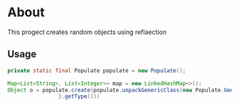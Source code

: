 # About

This progect creates random objects using reflaection

## Usage

```java
private static final Populate populate = new Populate();

Map<List<String>, List<Integer>> map = new LinkedHashMap<>();
Object o = populate.create(populate.unpackGenericClass(new Populate.GenericClass<>(map){
                }.getType()))
```
